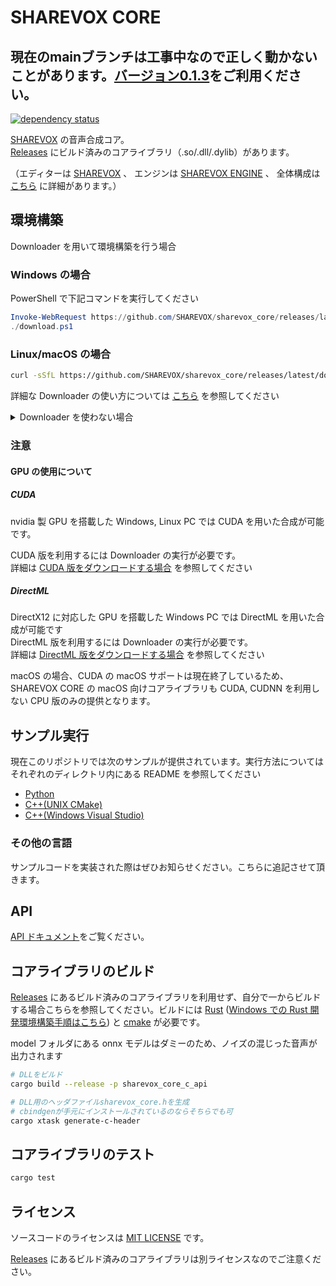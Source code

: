 # SHAREVOX CORE

## **現在のmainブランチは工事中なので正しく動かないことがあります。[バージョン0.1.3](https://github.com/SHAREVOX/sharevox_core/tree/0.1.3)をご利用ください。**

[![dependency status](https://deps.rs/repo/github/SHAREVOX/sharevox_core/status.svg)](https://deps.rs/repo/github/SHAREVOX/sharevox_core)

[SHAREVOX](https://sharevox.app/) の音声合成コア。  
[Releases](https://github.com/SHAREVOX/sharevox_core/releases) にビルド済みのコアライブラリ（.so/.dll/.dylib）があります。

（エディターは [SHAREVOX](https://github.com/SHAREVOX/sharevox/) 、
エンジンは [SHAREVOX ENGINE](https://github.com/SHAREVOX/sharevox_engine/) 、
全体構成は [こちら](https://github.com/SHAREVOX/sharevox/blob/main/docs/%E5%85%A8%E4%BD%93%E6%A7%8B%E6%88%90.md) に詳細があります。）

## 環境構築

Downloader を用いて環境構築を行う場合

### Windows の場合

PowerShell で下記コマンドを実行してください

```PowerShell
Invoke-WebRequest https://github.com/SHAREVOX/sharevox_core/releases/latest/download/download.ps1 -OutFile ./download.ps1
./download.ps1
```

### Linux/macOS の場合

```bash
curl -sSfL https://github.com/SHAREVOX/sharevox_core/releases/latest/download/download.sh | bash -s
```

詳細な Downloader の使い方については [こちら](./docs/downloads/download.md) を参照してください

<details>
<summary> Downloader を使わない場合</summary>

<!--
#### Raspberry Pi (armhf)の場合

Raspberry Pi 用の ONNX Runtime は以下からダウンロードできます。

- <https://github.com/VOICEVOX/onnxruntime-builder/releases>

動作には、libgomp のインストールが必要です。
-->

1. まず [Releases](https://github.com/SHAREVOX/sharevox_core/releases/latest) からダウンロードしたコアライブラリの zip を、適当なディレクトリ名で展開します。CUDA 版、DirectML 版はかならずその zip ファイルをダウンロードしてください。
2. [Open JTalk から配布されている辞書ファイル](https://jaist.dl.sourceforge.net/project/open-jtalk/Dictionary/open_jtalk_dic-1.11/open_jtalk_dic_utf_8-1.11.tar.gz) をダウンロードしてコアライブラリを展開したディレクトリに展開してください。
3. CUDA や DirectML を利用する場合は、 [追加ライブラリ](https://github.com/VOICEVOX/voicevox_additional_libraries/releases/latest) をダウンロードして、コアライブラリを展開したディレクトリに展開してください。

</details>

### 注意

#### GPU の使用について

##### CUDA

nvidia 製 GPU を搭載した Windows, Linux PC では CUDA を用いた合成が可能です。

CUDA 版を利用するには Downloader の実行が必要です。  
詳細は [CUDA 版をダウンロードする場合](./docs/downloads/download.md#cuda) を参照してください

##### DirectML

DirectX12 に対応した GPU を搭載した Windows PC では DirectML を用いた合成が可能です  
DirectML 版を利用するには Downloader の実行が必要です。  
詳細は [DirectML 版をダウンロードする場合](./docs/downloads/download.md#directml) を参照してください

macOS の場合、CUDA の macOS サポートは現在終了しているため、SHAREVOX CORE の macOS 向けコアライブラリも CUDA, CUDNN を利用しない CPU 版のみの提供となります。

<!--
#### Raspberry Piでの使用について

Raspberry PiなどのarmhアーキテクチャPCでの使用では、環境構築時に https://github.com/VOICEVOX/onnxruntime-builder/releases にある独自ビルドのonnxruntimeを使用する必要があります。
そのため、環境にあったファイルのURLを取得し、上記例の代わりに
```bash
python configure.py --ort_download_link <独自ビルドonnxruntimeのURL>
```
を実行してください

また、動作には、libgomp のインストールが必要です。

```shell
sudo apt install libgomp1
```
-->

## サンプル実行

現在このリポジトリでは次のサンプルが提供されています。実行方法についてはそれぞれのディレクトリ内にある README を参照してください

- [Python](./example/python)
- [C++(UNIX CMake)](./example/cpp/unix)
- [C++(Windows Visual Studio)](./example/cpp/windows)

### その他の言語

サンプルコードを実装された際はぜひお知らせください。こちらに追記させて頂きます。

## API

[API ドキュメント](https://sharevox.github.io/sharevox_core/apis/c_api/globals_func.html)をご覧ください。

## コアライブラリのビルド

[Releases](https://github.com/SHAREVOX/sharevox_core/releases) にあるビルド済みのコアライブラリを利用せず、自分で一からビルドする場合こちらを参照してください。ビルドには [Rust](https://www.rust-lang.org/ja) ([Windows での Rust 開発環境構築手順はこちら](https://docs.microsoft.com/ja-jp/windows/dev-environment/rust/setup)) と [cmake](https://cmake.org/download/) が必要です。

model フォルダにある onnx モデルはダミーのため、ノイズの混じった音声が出力されます

```bash
# DLLをビルド
cargo build --release -p sharevox_core_c_api
```

```bash
# DLL用のヘッダファイルsharevox_core.hを生成
# cbindgenが手元にインストールされているのならそちらでも可
cargo xtask generate-c-header 
```

## コアライブラリのテスト

```bash
cargo test
```

<!-- ## 事例紹介

**[VOICEVOX ENGINE SHARP](https://github.com/yamachu/VoicevoxEngineSharp) [@yamachu](https://github.com/yamachu)** ･･･ VOICEVOX ENGINE の C# 実装  
**[Node VOICEVOX Engine](https://github.com/y-chan/node-voicevox-engine) [@y-chan](https://github.com/y-chan)** ･･･ VOICEVOX ENGINE の Node.js/C++ 実装
-->

## ライセンス

ソースコードのライセンスは [MIT LICENSE](./LICENSE) です。

[Releases](https://github.com/SHAREVOX/sharevox_core/releases) にあるビルド済みのコアライブラリは別ライセンスなのでご注意ください。
